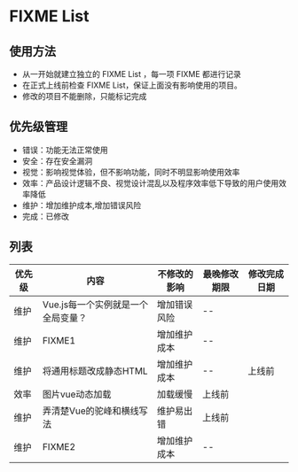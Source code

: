 # FIXME List

## 使用方法
 * 从一开始就建立独立的 FIXME List ，每一项 FIXME 都进行记录
 * 在正式上线前检查 FIXME List，保证上面没有影响使用的项目。
 * 修改的项目不能删除，只能标记完成


## 优先级管理
* 错误：功能无法正常使用
* 安全：存在安全漏洞
* 视觉：影响视觉体验，但不影响功能，同时不明显影响使用效率
* 效率：产品设计逻辑不良、视觉设计混乱以及程序效率低下导致的用户使用效率降低
* 维护：增加维护成本,增加错误风险
* 完成：已修改

## 列表
优先级 | 内容 | 不修改的影响 | 最晚修改期限 | 修改完成日期
--|--|--|--|--
维护 | Vue.js每一个实例就是一个全局变量？ | 增加错误风险 | -- |
维护 | FIXME1 | 增加维护成本 | -- |
维护 | 将通用标题改成静态HTML | 增加维护成本 | -- | 上线前
效率 | 图片vue动态加载 | 加载缓慢 | 上线前 |
维护 | 弄清楚Vue的驼峰和横线写法 | 维护易出错 | 上线前
维护 | FIXME2 | 增加维护成本 | -- |
